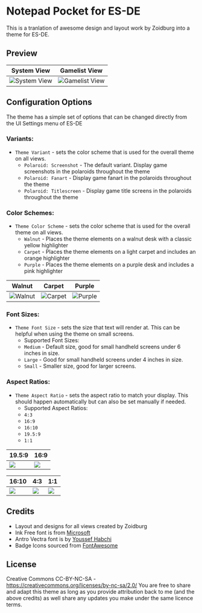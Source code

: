# Notepad Pocket for ES-DE

This is a tranlation of awesome design and layout work by Zoidburg into a theme for ES-DE.

## Preview

| System View | Gamelist View |
|----|----|
| ![System View](https://github.com/anthonycaccese/notepad-pocket-es-de/assets/1454947/bb8545ed-163b-4093-a467-34f3237eb169) | ![Gamelist View](https://github.com/anthonycaccese/notepad-pocket-es-de/assets/1454947/3fb16e20-6b65-46e0-917e-f2d3b97d6f9d) |

## **Configuration Options**

The theme has a simple set of options that can be changed directly from the UI Settings menu of ES-DE 

### **Variants:**

- `Theme Variant` - sets the color scheme that is used for the overall theme on all views.
   - `Polaroid: Screenshot` - The default variant.  Display game screenshots in the polaroids throughout the theme
   - `Polaroid: Fanart` - Display game fanart in the polaroids throughout the theme
   - `Polaroid: Titlescreen` - Display game title screens in the polaroids throughout the theme
 
### **Color Schemes:**

- `Theme Color Scheme` - sets the color scheme that is used for the overall theme on all views.
   - `Walnut` - Places the theme elements on a walnut desk with a classic yellow highlighter 
   - `Carpet` - Places the theme elements on a light carpet and includes an orange highlighter
   - `Purple` - Places the theme elements on a purple desk and includes a pink highlighter
 
| Walnut | Carpet | Purple |
|----|----|----|
![Walnut](https://github.com/anthonycaccese/notepad-pocket-es-de/assets/1454947/eb0a65f1-8689-4913-ab95-df6375eb8be1) | ![Carpet](https://github.com/anthonycaccese/notepad-pocket-es-de/assets/1454947/4e1beed8-a76b-41b1-8401-850beabb2be0) | ![Purple](https://github.com/anthonycaccese/notepad-pocket-es-de/assets/1454947/19c9e344-c908-432c-97d9-ba44f450bb51) |

### **Font Sizes:**

- `Theme Font Size` - sets the size that text will render at. This can be helpful when using the theme on small screens.
   - Supported Font Sizes:
   - `Medium` - Default size, good for small handheld screens under 6 inches in size.
   - `Large` - Good for small handheld screens under 4 inches in size.
   - `Small` - Smaller size, good for larger screens.
 
### **Aspect Ratios:**

- `Theme Aspect Ratio` - sets the aspect ratio to match your display. This should happen automatically but can also be set manually if needed.
   - Supported Aspect Ratios:
   - `4:3`
   - `16:9`
   - `16:10`
   - `19.5:9`
   - `1:1`
 
| 19.5:9 | 16:9 |
|----|----|
| <img src="https://github.com/anthonycaccese/notepad-pocket-es-de/assets/1454947/b3a55026-8dbe-4e09-a476-22103e0875b0"> | <img src="https://github.com/anthonycaccese/notepad-pocket-es-de/assets/1454947/65572533-44c1-44bb-a6ff-0620e848d0fd"> |

| 16:10 | 4:3 | 1:1 |
|----|----|----|
| <img src="https://github.com/anthonycaccese/notepad-pocket-es-de/assets/1454947/7269eb3b-295e-4d63-a452-8dec2e8843c3">| <img src="https://github.com/anthonycaccese/notepad-pocket-es-de/assets/1454947/804e5d1d-8d73-4e9c-b558-357ecf05a6c1"> | <img src="https://github.com/anthonycaccese/notepad-pocket-es-de/assets/1454947/356148d8-bb0a-40b3-b3f8-4d3cb6d2eb47"> |

## **Credits**
* Layout and designs for all views created by Zoidburg
* Ink Free font is from [Microsoft](https://learn.microsoft.com/en-us/typography/font-list/ink-free)
* Antro Vectra font is by [Youssef Habchi](https://www.dafont.com/antro-vectra.font)
* Badge Icons sourced from [FontAwesome](https://fontawesome.com/search?o=r&m=free)

## **License**
Creative Commons CC-BY-NC-SA - https://creativecommons.org/licenses/by-nc-sa/2.0/
You are free to share and adapt this theme as long as you provide attribution back to me (and the above credits) as well share any updates you make under the same licence terms.
